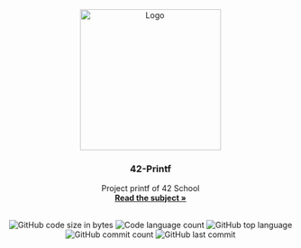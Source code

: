 <div align="center">
	<img src="https://i.imgur.com/y2bQtnZ.png" width="250" height="250" alt="Logo" />
	<h3>42-Printf</h3>
	<p>
		Project printf of 42 School
		<br />
		<a href="https://github.com/extrymes/42-Printf/blob/main/en.subject.pdf"><b>Read the subject »</b></a>
		<br />
		<br />
	</p>
	<p>
		<img src="https://img.shields.io/github/languages/code-size/extrymes/42-Printf?color=steelblue" alt="GitHub code size in bytes" />
		<img src="https://img.shields.io/github/languages/count/extrymes/42-Printf?color=mediumpurple" alt="Code language count" />
		<img src="https://img.shields.io/github/languages/top/extrymes/42-Printf?color=mediumseagreen" alt="GitHub top language" />
		<img src="https://img.shields.io/github/commit-activity/t/extrymes/42-Printf?color=cadetblue" alt="GitHub commit count" />
		<img src="https://img.shields.io/github/last-commit/extrymes/42-Printf?color=salmon" alt="GitHub last commit" />
	</p>
</div>
